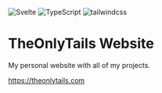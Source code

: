 ![Svelte](https://img.shields.io/badge/svelte-%23FF2D20.svg?style=for-the-badge&logo=svelte&logoColor=white)
![TypeScript](https://img.shields.io/badge/typescript-%23007ACC.svg?style=for-the-badge&logo=typescript&logoColor=white)
![tailwindcss](https://img.shields.io/badge/tailwindcss-38bdf8?style=for-the-badge&logo=tailwindcss&logoColor=white)

# TheOnlyTails Website

My personal website with all of my projects.

https://theonlytails.com
